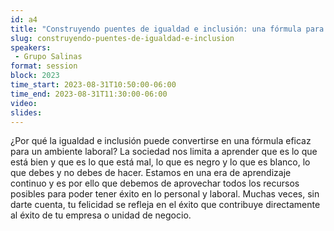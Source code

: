 ```yaml
---
id: a4
title: "Construyendo puentes de igualdad e inclusión: una fórmula para enriquecer la cultura laboral."
slug: construyendo-puentes-de-igualdad-e-inclusion
speakers:
 - Grupo Salinas
format: session
block: 2023
time_start: 2023-08-31T10:50:00-06:00
time_end: 2023-08-31T11:30:00-06:00
video:
slides:
---
```


¿Por qué la igualdad e inclusión puede convertirse en una fórmula eficaz para un ambiente laboral? La sociedad nos limita a aprender que es lo que está bien y que es lo que está mal, lo que es negro y lo que es blanco, lo que debes y no debes de hacer. Estamos en una era de aprendizaje continuo y es por ello que debemos de aprovechar todos los recursos posibles para poder tener éxito en lo personal y laboral. Muchas veces, sin darte cuenta, tu felicidad se refleja en el éxito que contribuye directamente al éxito de tu empresa o unidad de negocio. 
